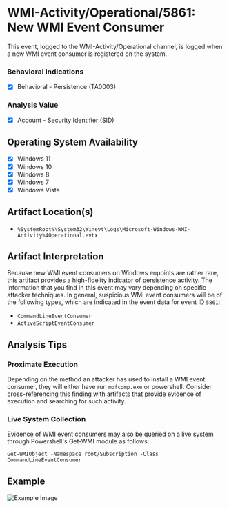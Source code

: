 # WMI-Activity/Operational/5861: New WMI Event Consumer
This event, logged to the WMI-Activity/Operational channel, is logged when a new WMI event consumer is registered on the system.

### Behavioral Indications
 - [x] Behavioral - Persistence (TA0003)

### Analysis Value
 - [x] Account - Security Identifier (SID)

## Operating System Availability
 - [x] Windows 11
 - [x] Windows 10
 - [x] Windows 8
 - [x] Windows 7
 - [x] Windows Vista

## Artifact Location(s)
- `%SystemRoot%\System32\Winevt\Logs\Microsoft-Windows-WMI-Activity%4Operational.evtx`

## Artifact Interpretation
Because new WMI event consumers on Windows enpoints are rather rare, this artifact provides a high-fidelity indicator of persistence activity. The information that you find in this event may vary depending on specific attacker techniques. In general, suspicious WMI event consumers will be of the following types, which are indicated in the event data for event ID `5861`:

 - `CommandLineEventConsumer`
 - `ActiveScriptEventConsumer`

## Analysis Tips
### Proximate Execution
Depending on the method an attacker has used to install a WMI event consumer, they will either have run `mofcomp.exe` or powershell. Consider cross-referencing this finding with artifacts that provide evidence of execution and searching for such activity. 

### Live System Collection
Evidence of WMI event consumers may also be queried on a live system through Powershell's Get-WMI module as follows:

`Get-WMIObject -Namespace root/Subscription -Class CommandLineEventConsumer`

## Example
![Example Image](/media/examples/wmi.png) 